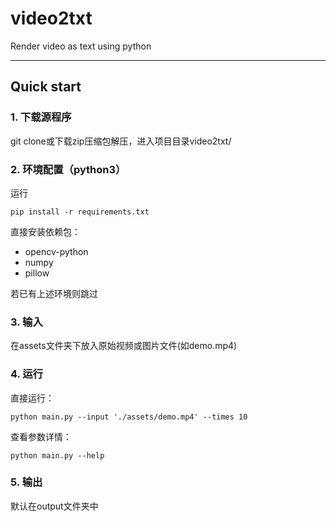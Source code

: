 # video2txt
Render video as text using python

---
## Quick start
### 1. 下载源程序
git clone或下载zip压缩包解压，进入项目目录video2txt/
### 2. 环境配置（python3）
运行
```shell
pip install -r requirements.txt
```
直接安装依赖包：
+ opencv-python
+ numpy
+ pillow

若已有上述环境则跳过
### 3. 输入
在assets文件夹下放入原始视频或图片文件(如demo.mp4)
### 4. 运行
直接运行：
```shell
python main.py --input './assets/demo.mp4' --times 10
```
查看参数详情：
```shell
python main.py --help
```
### 5. 输出
默认在output文件夹中